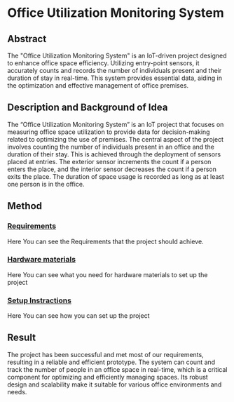 # Office Utilization Monitoring System

## Abstract

The "Office Utilization Monitoring System" is an IoT-driven project designed to enhance office space efficiency. Utilizing entry-point sensors, it accurately counts and records the number of individuals present and their duration of stay in real-time. This system provides essential data, aiding in the optimization and effective management of office premises.


## Description and Background of Idea

The “Office Utilization Monitoring System” is an IoT project that focuses on measuring office space utilization to provide data for decision-making related to optimizing the use of premises. The central aspect of the project involves counting the number of individuals present in an office and the duration of their stay. This is achieved through the deployment of sensors placed at entries. The exterior sensor increments the count if a person enters the place, and the interior sensor decreases the count if a person exits the place. The duration of space usage is recorded as long as at least one person is in the office.


## Method

 ### [Requirements]()
 Here You can see the Requirements that the project should achieve.
  
 ### [Hardware materials]()
 Here You can see what you need for hardware materials to set up the project

 ### [Setup Instractions]()
 Here You can see how you can set up the project 


## Result
The project has been successful and met most of our requirements, resulting in a reliable and efficient prototype. The system can count and track the number of people in an office space in real-time, which is a critical component for optimizing and efficiently managing spaces. Its robust design and scalability make it suitable for various office environments and needs.
